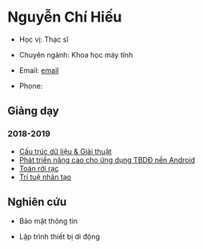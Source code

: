 # Nguyễn Chí Hiếu

- Học vị: Thạc sĩ

- Chuyên ngành: Khoa học máy tính

- Email: [email](nguyenchihieu@)

- Phone: 

## Giảng dạy

### 2018-2019

- [Cấu trúc dữ liệu & Giải thuật](hieuchnguyen.github.io/teaching/dsa)
- [Phát triển nâng cao cho ứng dụng TBDĐ nền Android](hieuchnguyen.github.io/teaching/android-advanced)
- [Toán rời rạc](hieuchnguyen.github.io/teaching/ds)
- [Trí tuệ nhân tạo](https://hieuchnguyen.github.io/teaching/ai)

## Nghiên cứu

- Bảo mật thông tin

- Lập trình thiết bị di động

